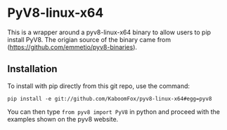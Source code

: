 PyV8-linux-x64
==============

This is a wrapper around a pyv8-linux-x64 binary to allow users to pip install PyV8.
The origian source of the binary came from (https://github.com/emmetio/pyv8-binaries).

Installation
------------
To install with pip directly from this git repo, use the command:
```
pip install -e git://github.com/KaboomFox/pyv8-linux-x64#egg=pyv8
```

You can then type ``from pyv8 import PyV8`` in python and proceed with the examples shown on the pyv8 website.
